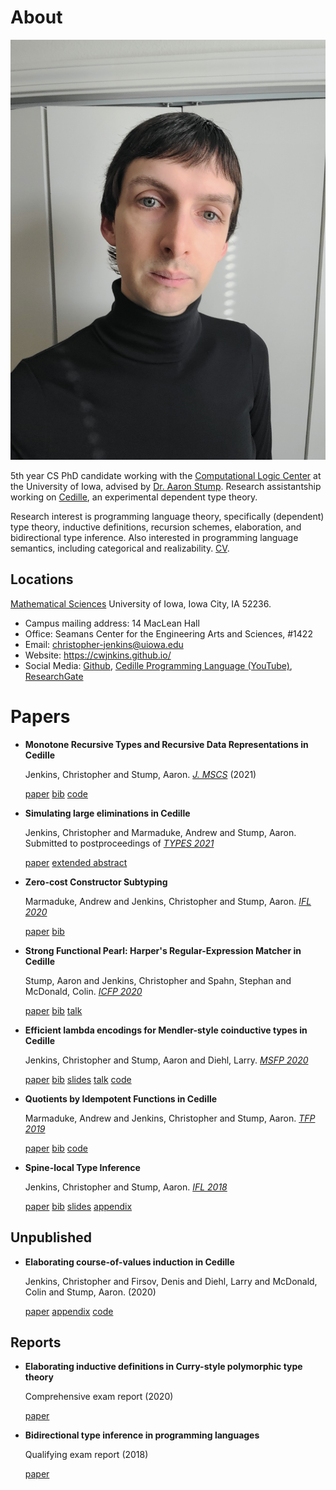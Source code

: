 

# About

![img](assets/me.jpg)

5th year CS PhD candidate working with the [Computational Logic Center](http://clc.cs.uiowa.edu/) at the
University of Iowa, advised by [Dr. Aaron Stump](http://homepage.divms.uiowa.edu/~astump/). Research assistantship working
on [Cedille](https://cedille.github.io/), an experimental dependent type theory.

Research interest is programming language theory, specifically (dependent)
type theory, inductive definitions, recursion schemes, elaboration, and
bidirectional type inference. Also interested in programming language
semantics, including categorical and realizability.
[CV](assets/cv.pdf).


## Locations

[Mathematical Sciences](http://www.divms.uiowa.edu/) University of Iowa, Iowa City, IA 52236.

-   Campus mailing address: 14 MacLean Hall
-   Office: Seamans Center for the Engineering Arts and Sciences, #1422
-   Email: [christopher-jenkins@uiowa.edu](mailto:christopher-jenkins@uiowa.edu)
-   Website: <https://cwjnkins.github.io/>
-   Social Media: [Github](https://github.com/cwjnkins), [Cedille Programming Language (YouTube)](https://www.youtube.com/channel/UCfV0BJz4nltlj-4yWNZ34lw), [ResearchGate](https://www.researchgate.net/profile/Christopher_Jenkins12)


# Papers

-   **Monotone Recursive Types and Recursive Data Representations in Cedille**
    
    Jenkins, Christopher and Stump, Aaron. *[J. MSCS](https://www.cambridge.org/core/journals/mathematical-structures-in-computer-science/article/monotone-recursive-types-and-recursive-data-representations-in-cedille/49B54AE2D6EAEC542726B65DA7CFC140)* (2021)
    
    [paper](assets/JS21_Recursive-Types-and-Data-Representations-in-Cedille.pdf) [bib](assets/JS21_Recursive-Types-and-Data-Representations-in-Cedille.bib) [code](https://github.com/cedille/cedille-developments/tree/master/recursive-representation-of-data)

-   **Simulating large eliminations in Cedille**
    
    Jenkins, Christopher and Marmaduke, Andrew and Stump, Aaron. Submitted to
    postproceedings of *[TYPES 2021](https://types21.liacs.nl/)*
    
    [paper](assets/JMS21_Simulating-Large-Elim-Cedille-Full.pdf) [extended abstract](assets/JMS21_Simulating-Large-Elim-Cedille.pdf)

-   **Zero-cost Constructor Subtyping**
    
    Marmaduke, Andrew and Jenkins, Christopher and Stump, Aaron. *[IFL 2020](https://www.cs.kent.ac.uk/events/2020/ifl20/)*
    
    [paper](assets/MJS20_Zero-Cost-Constructor-Subtyping.bib) [bib](./assets/MJS20_Zero-Cost-Constructor-Subtyping.bib)

-   **Strong Functional Pearl: Harper's Regular-Expression Matcher in Cedille**
    
    Stump, Aaron and Jenkins, Christopher and Spahn, Stephan and McDonald,
    Colin. *[ICFP 2020](https://icfp20.sigplan.org/)*
    
    [paper](assets/SJSM20_Strong-Functional-Pearl-Harpers-Regular-Expression-Matcher.pdf) [bib](assets/SJSM20_Strong-Functional-Pearl-Harpers-Regular-Expression-Matcher.bib) [talk](https://www.youtube.com/watch?v=fakSKvP9yaM&t=2580s)

-   **Efficient lambda encodings for Mendler-style coinductive types in Cedille**
    
    Jenkins, Christopher and Stump, Aaron and Diehl, Larry. *[MSFP 2020](https://msfp-workshop.github.io/msfp2020/)*
    
    [paper](assets/JSD20_Efficient-Mendler-Style-Coinductive-Types.pdf) [bib](assets/JSD20_Efficient-Mendler-Style-Coinductive-Types.bib) [slides](assets/JSD20_Efficient-Mendler-Style-Coinductive-Types_Talk.pdf) [talk](https://youtu.be/mrgS7dcA6z4?t=1860) [code](https://github.com/cedille/cedille-developments/tree/master/efficient-mendler-codata)

-   **Quotients by Idempotent Functions in Cedille**
    
    Marmaduke, Andrew and Jenkins, Christopher and Stump, Aaron. *[TFP 2019](https://www.tfp2019.org/)*
    
    [paper](assets/MJS19_Quotients-Idempotent-Functions-Cedille.pdf) [bib](assets/MJS19_Quotients-Idempotent-Functions-Cedille.bib) [code](https://github.com/cedille/cedille-developments/tree/master/idem-quotients)

-   **Spine-local Type Inference**
    
    Jenkins, Christopher and Stump, Aaron. *[IFL 2018](http://2018.iflconference.org/)*
    
    [paper](assets/JS18_Spine-local.pdf) [bib](assets/JS18_Spine-local.bib) [slides](assets/JS18_Spine-local-Slides.pdf) [appendix](assets/JS18_Spine-local-Appendix.pdf)


## Unpublished

-   **Elaborating course-of-values induction in Cedille**
    
    Jenkins, Christopher and Firsov, Denis and Diehl, Larry and McDonald, Colin
    and Stump, Aaron. (2020)
    
    [paper](assets/JFDMS20_Elaborating-CV-Induction.pdf) [appendix](assets/JFDMS20_Elaborating-CV-Induction-Appendix.pdf) [code](assets/JFDMS20_Elaborating-CV-Induction-Code.tar.gz)


## Reports

-   **Elaborating inductive definitions in Curry-style polymorphic type theory**
    
    Comprehensive exam report (2020)
    
    [paper](assets/Je20-Comp.pdf)
-   **Bidirectional type inference in programming languages**
    
    Qualifying exam report (2018)
    
    [paper](assets/Jen18_Qualifying-Exam.pdf)

